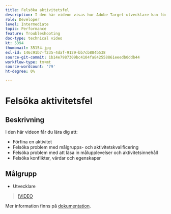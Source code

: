 ```yaml
---
title: Felsöka aktivitetsfel
description: I den här videon visas hur Adobe Target-utvecklare kan förfina en aktivitet, felsöka problem med målgrupps- och aktivitetskvalificering, felsöka Target-upplevelser och problem med inläsning av aktivitetsinnehåll samt felsöka konflikter, värdar och egenskaper.
role: Developer
level: Intermediate
topic: Performance
feature: Troubleshooting
doc-type: technical video
kt: 5394
thumbnail: 35154.jpg
exl-id: 146c91b7-f235-4daf-9129-bb7cb884b538
source-git-commit: 1b14e7987309bc4104fa842558861eeedb0ddb44
workflow-type: tm+mt
source-wordcount: '79'
ht-degree: 0%

---
```


# Felsöka aktivitetsfel

## Beskrivning

I den här videon får du lära dig att:

* Förfina en aktivitet
* Felsöka problem med målgrupps- och aktivitetskvalificering
* Felsöka problem med att läsa in målupplevelser och aktivitetsinnehåll
* Felsöka konflikter, värdar och egenskaper

## Målgrupp

* Utvecklare

>[!VIDEO](https://video.tv.adobe.com/v/35154/?quality=12)

Mer information finns på [dokumentation](https://experienceleague.adobe.com/docs/target/using/troubleshoot/troubleshooting-target.html?lang=en).
